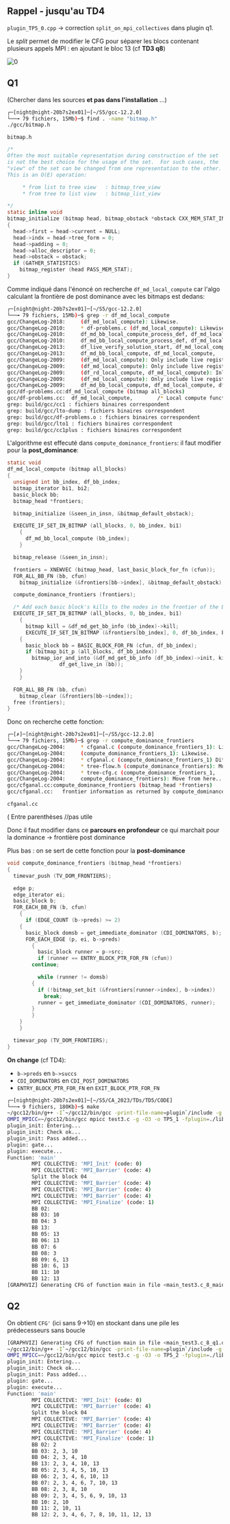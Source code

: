 ## Rappel - jusqu'au TD4

`plugin_TP5_0.cpp` -> correction `split_on_mpi_collectives` dans plugin q1.

Le *split* permet de modifier le CFG pour séparer les blocs contenant plusieurs appels MPI : en ajoutant le bloc 13 (cf **TD3 q8**)

![0](CODE/main_test3.c_8_main_q7.png)

## Q1

(Chercher dans les sources **et pas dans l'installation** ...)

```bash
┌─[night@night-20b7s2ex01]─[~/S5/gcc-12.2.0]
└──╼ 79 fichiers, 15Mb)─$ find . -name "bitmap.h"
./gcc/bitmap.h
```

`bitmap.h`

```c
/*
Often the most suitable representation during construction of the set
is not the best choice for the usage of the set.  For such cases, the
"view" of the set can be changed from one representation to the other.
This is an O(E) operation:

     * from list to tree view	: bitmap_tree_view
     * from tree to list view	: bitmap_list_view

*/
static inline void
bitmap_initialize (bitmap head, bitmap_obstack *obstack CXX_MEM_STAT_INFO)
{
  head->first = head->current = NULL;
  head->indx = head->tree_form = 0;
  head->padding = 0;
  head->alloc_descriptor = 0;
  head->obstack = obstack;
  if (GATHER_STATISTICS)
    bitmap_register (head PASS_MEM_STAT);
}
```

Comme indiqué dans l'énoncé on recherche `df_md_local_compute` car l'algo calculant la frontière de post dominance avec les bitmaps est dedans:

```bash
┌─[night@night-20b7s2ex01]─[~/S5/gcc-12.2.0]
└──╼ 79 fichiers, 15Mb)─$ grep -r df_md_local_compute
gcc/ChangeLog-2018:     (df_md_local_compute): Likewise.
gcc/ChangeLog-2010:     * df-problems.c (df_md_local_compute): Likewise.
gcc/ChangeLog-2010:     df_md_bb_local_compute_process_def, df_md_local_compute,
gcc/ChangeLog-2010:     df_md_bb_local_compute_process_def, df_md_local_compute, df_md_reset,
gcc/ChangeLog-2013:     df_live_verify_solution_start, df_md_local_compute): Likewise.
gcc/ChangeLog-2013:     df_md_bb_local_compute, df_md_local_compute,
gcc/ChangeLog-2009:     (df_md_local_compute): Only include live registers in init.
gcc/ChangeLog-2009:     (df_md_local_compute): Only include live registers in init.
gcc/ChangeLog-2009:     (df_rd_local_compute, df_md_local_compute): Inline them.
gcc/ChangeLog-2009:     (df_md_local_compute): Only include live registers in init.
gcc/ChangeLog-2009:     df_md_bb_local_compute, df_md_local_compute, df_md_reset,
gcc/df-problems.cc:df_md_local_compute (bitmap all_blocks)
gcc/df-problems.cc:  df_md_local_compute,        /* Local compute function.  */
grep: build/gcc/cc1 : fichiers binaires correspondent
grep: build/gcc/lto-dump : fichiers binaires correspondent
grep: build/gcc/df-problems.o : fichiers binaires correspondent
grep: build/gcc/lto1 : fichiers binaires correspondent
grep: build/gcc/cc1plus : fichiers binaires correspondent
```

L'algorithme est effecuté dans `compute_dominance_frontiers`: il faut modifier pour la **post_dominance**:

```c
static void
df_md_local_compute (bitmap all_blocks)
{
  unsigned int bb_index, df_bb_index;
  bitmap_iterator bi1, bi2;
  basic_block bb;
  bitmap_head *frontiers;

  bitmap_initialize (&seen_in_insn, &bitmap_default_obstack);

  EXECUTE_IF_SET_IN_BITMAP (all_blocks, 0, bb_index, bi1)
    {
      df_md_bb_local_compute (bb_index);
    }

  bitmap_release (&seen_in_insn);

  frontiers = XNEWVEC (bitmap_head, last_basic_block_for_fn (cfun));
  FOR_ALL_BB_FN (bb, cfun)
    bitmap_initialize (&frontiers[bb->index], &bitmap_default_obstack);

  compute_dominance_frontiers (frontiers);

  /* Add each basic block's kills to the nodes in the frontier of the BB.  */
  EXECUTE_IF_SET_IN_BITMAP (all_blocks, 0, bb_index, bi1)
    {
      bitmap kill = &df_md_get_bb_info (bb_index)->kill;
      EXECUTE_IF_SET_IN_BITMAP (&frontiers[bb_index], 0, df_bb_index, bi2)
	{
	  basic_block bb = BASIC_BLOCK_FOR_FN (cfun, df_bb_index);
	  if (bitmap_bit_p (all_blocks, df_bb_index))
	    bitmap_ior_and_into (&df_md_get_bb_info (df_bb_index)->init, kill,
				 df_get_live_in (bb));
	}
    }

  FOR_ALL_BB_FN (bb, cfun)
    bitmap_clear (&frontiers[bb->index]);
  free (frontiers);
}
```

Donc on recherche cette fonction:

```bash
┌─[✗]─[night@night-20b7s2ex01]─[~/S5/gcc-12.2.0]
└──╼ 79 fichiers, 15Mb)─$ grep -r compute_dominance_frontiers
gcc/ChangeLog-2004:     * cfganal.c (compute_dominance_frontiers_1): Likewise.
gcc/ChangeLog-2004:     (compute_dominance_frontiers_1): Likewise.
gcc/ChangeLog-2004:     * cfganal.c (compute_dominance_frontiers_1) Ditto.
gcc/ChangeLog-2004:     * tree-flow.h (compute_dominance_frontiers): Move prototype...
gcc/ChangeLog-2004:     * tree-cfg.c (compute_dominance_frontiers_1,
gcc/ChangeLog-2004:     compute_dominance_frontiers): Move from here...
gcc/cfganal.cc:compute_dominance_frontiers (bitmap_head *frontiers)
gcc/cfganal.cc:   frontier information as returned by compute_dominance_frontiers.
```

`cfganal.cc`

( Entre parenthèses //pas utile

Donc il faut modifier dans ce **parcours en profondeur** ce qui marchait pour la dominance -> frontière post dominance

Plus bas : on se sert de cette fonction pour la **post-dominance**

```c++
void compute_dominance_frontiers (bitmap_head *frontiers)
{
  timevar_push (TV_DOM_FRONTIERS);

  edge p;
  edge_iterator ei;
  basic_block b;
  FOR_EACH_BB_FN (b, cfun)
    {
      if (EDGE_COUNT (b->preds) >= 2)
	{
	  basic_block domsb = get_immediate_dominator (CDI_DOMINATORS, b);
	  FOR_EACH_EDGE (p, ei, b->preds)
	    {
	      basic_block runner = p->src;
	      if (runner == ENTRY_BLOCK_PTR_FOR_FN (cfun))
		continue;

	      while (runner != domsb)
		{
		  if (!bitmap_set_bit (&frontiers[runner->index], b->index))
		    break;
		  runner = get_immediate_dominator (CDI_DOMINATORS, runner);
		}
	    }
	}
    }

  timevar_pop (TV_DOM_FRONTIERS);
}
```

**On change** (cf TD4):

  - `b->preds` en `b->succs`
  - `CDI_DOMINATORS` en `CDI_POST_DOMINATORS`
  - `ENTRY_BLOCK_PTR_FOR_FN` en `EXIT_BLOCK_PTR_FOR_FN`

```bash
┌─[night@night-20b7s2ex01]─[~/S5/CA_2023/TDs/TD5/CODE]
└──╼ 9 fichiers, 180Kb)─$ make
~/gcc12/bin/g++ -I`~/gcc12/bin/gcc -print-file-name=plugin`/include -g -Wall -fno-rtti -shared -fPIC  -o libplugin_TP5_1.so plugin_TP5_1.cpp
OMPI_MPICC=~/gcc12/bin/gcc mpicc test3.c -g -O3 -o TP5_1 -fplugin=./libplugin_TP5_1.so 
plugin_init: Entering...
plugin_init: Check ok...
plugin_init: Pass added...
plugin: gate... 
plugin: execute...
Function: 'main'
        MPI COLLECTIVE: 'MPI_Init' (code: 0)
        MPI COLLECTIVE: 'MPI_Barrier' (code: 4)
        Split the block 04
        MPI COLLECTIVE: 'MPI_Barrier' (code: 4)
        MPI COLLECTIVE: 'MPI_Barrier' (code: 4)
        MPI COLLECTIVE: 'MPI_Barrier' (code: 4)
        MPI COLLECTIVE: 'MPI_Finalize' (code: 1)
        BB 02: 
        BB 03: 10
        BB 04: 3
        BB 13: 
        BB 05: 13
        BB 06: 13
        BB 07: 6
        BB 08: 3
        BB 09: 6, 13
        BB 10: 6, 13
        BB 11: 10
        BB 12: 13
[GRAPHVIZ] Generating CFG of function main in file <main_test3.c_8_main_q7.dot>
```

## Q2

On obtient `CFG'` (ici sans 9->10) en stockant dans une pile les prédecesseurs sans boucle

```bash
[GRAPHVIZ] Generating CFG of function main in file <main_test3.c_8_q1.dot>
~/gcc12/bin/g++ -I`~/gcc12/bin/gcc -print-file-name=plugin`/include -g -Wall -fno-rtti -shared -fPIC  -o libplugin_TP5_2.so plugin_TP5_2.cpp
OMPI_MPICC=~/gcc12/bin/gcc mpicc test3.c -g -O3 -o TP5_2 -fplugin=./libplugin_TP5_2.so 
plugin_init: Entering...
plugin_init: Check ok...
plugin_init: Pass added...
plugin: gate... 
plugin: execute...
Function: 'main'
        MPI COLLECTIVE: 'MPI_Init' (code: 0)
        MPI COLLECTIVE: 'MPI_Barrier' (code: 4)
        Split the block 04
        MPI COLLECTIVE: 'MPI_Barrier' (code: 4)
        MPI COLLECTIVE: 'MPI_Barrier' (code: 4)
        MPI COLLECTIVE: 'MPI_Barrier' (code: 4)
        MPI COLLECTIVE: 'MPI_Finalize' (code: 1)
        BB 02: 2
        BB 03: 2, 3, 10
        BB 04: 2, 3, 4, 10
        BB 13: 2, 3, 4, 10, 13
        BB 05: 2, 3, 4, 5, 10, 13
        BB 06: 2, 3, 4, 6, 10, 13
        BB 07: 2, 3, 4, 6, 7, 10, 13
        BB 08: 2, 3, 8, 10
        BB 09: 2, 3, 4, 5, 6, 9, 10, 13
        BB 10: 2, 10
        BB 11: 2, 10, 11
        BB 12: 2, 3, 4, 6, 7, 8, 10, 11, 12, 13
```
